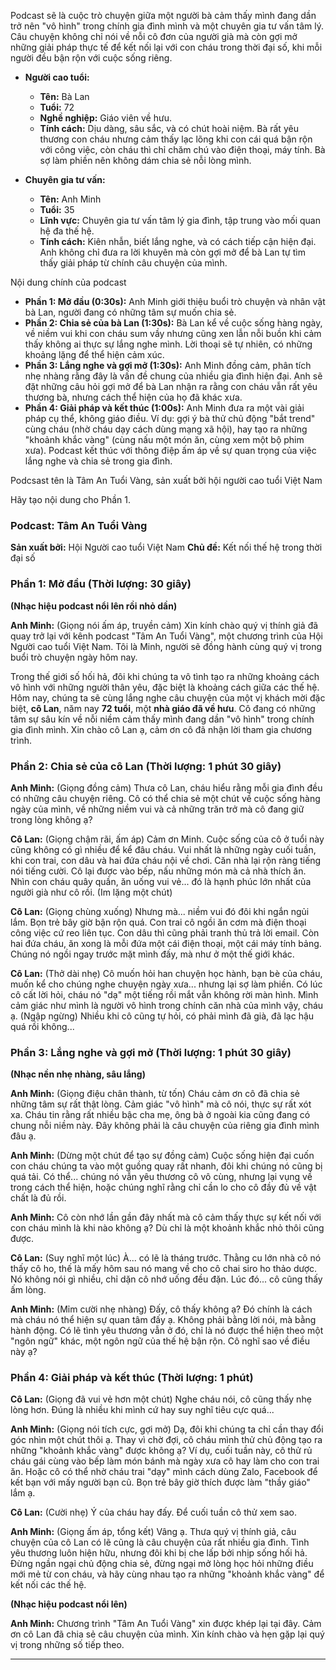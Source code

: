 Podcast sẽ là cuộc trò chuyện giữa một người bà cảm thấy mình đang dần trở nên "vô hình" trong chính gia đình mình và một chuyên gia tư vấn tâm lý. Câu chuyện không chỉ nói về nỗi cô đơn của người già mà còn gợi mở những giải pháp thực tế để kết nối lại với con cháu trong thời đại số, khi mỗi người đều bận rộn với cuộc sống riêng.

- __Người cao tuổi:__

  - __Tên:__ Bà Lan
  - __Tuổi:__ 72
  - __Nghề nghiệp:__ Giáo viên về hưu.
  - __Tính cách:__ Dịu dàng, sâu sắc, và có chút hoài niệm. Bà rất yêu thương con cháu nhưng cảm thấy lạc lõng khi con cái quá bận rộn với công việc, còn cháu thì chỉ chăm chú vào điện thoại, máy tính. Bà sợ làm phiền nên không dám chia sẻ nỗi lòng mình.

- __Chuyên gia tư vấn:__

  - __Tên:__ Anh Minh
  - __Tuổi:__ 35
  - __Lĩnh vực:__ Chuyên gia tư vấn tâm lý gia đình, tập trung vào mối quan hệ đa thế hệ.
  - __Tính cách:__ Kiên nhẫn, biết lắng nghe, và có cách tiếp cận hiện đại. Anh không chỉ đưa ra lời khuyên mà còn gợi mở để bà Lan tự tìm thấy giải pháp từ chính câu chuyện của mình.

Nội dung chính của podcast

- __Phần 1: Mở đầu (0:30s):__ Anh Minh giới thiệu buổi trò chuyện và nhân vật bà Lan, người đang có những tâm sự muốn chia sẻ.
- __Phần 2: Chia sẻ của bà Lan (1:30s):__ Bà Lan kể về cuộc sống hàng ngày, về niềm vui khi con cháu sum vầy nhưng cũng xen lẫn nỗi buồn khi cảm thấy không ai thực sự lắng nghe mình. Lời thoại sẽ tự nhiên, có những khoảng lặng để thể hiện cảm xúc.
- __Phần 3: Lắng nghe và gợi mở (1:30s):__ Anh Minh đồng cảm, phân tích nhẹ nhàng rằng đây là vấn đề chung của nhiều gia đình hiện đại. Anh sẽ đặt những câu hỏi gợi mở để bà Lan nhận ra rằng con cháu vẫn rất yêu thương bà, nhưng cách thể hiện của họ đã khác xưa.
- __Phần 4: Giải pháp và kết thúc (1:00s):__ Anh Minh đưa ra một vài giải pháp cụ thể, không giáo điều. Ví dụ: gợi ý bà thử chủ động "bắt trend" cùng cháu (nhờ cháu dạy cách dùng mạng xã hội), hay tạo ra những "khoảnh khắc vàng" (cùng nấu một món ăn, cùng xem một bộ phim xưa). Podcast kết thúc với thông điệp ấm áp về sự quan trọng của việc lắng nghe và chia sẻ trong gia đình.


Podcsast tên là Tâm An Tuổi Vàng, sản xuất bởi hội người cao tuổi Việt Nam

Hãy tạo nội dung cho Phần 1.

### __Podcast: Tâm An Tuổi Vàng__

__Sản xuất bởi:__ Hội Người cao tuổi Việt Nam __Chủ đề:__ Kết nối thế hệ trong thời đại số

### __Phần 1: Mở đầu (Thời lượng: 30 giây)__

__(Nhạc hiệu podcast nổi lên rồi nhỏ dần)__

__Anh Minh:__ (Giọng nói ấm áp, truyền cảm) Xin kính chào quý vị thính giả đã quay trở lại với kênh podcast "Tâm An Tuổi Vàng", một chương trình của Hội Người cao tuổi Việt Nam. Tôi là Minh, người sẽ đồng hành cùng quý vị trong buổi trò chuyện ngày hôm nay.

Trong thế giới số hối hả, đôi khi chúng ta vô tình tạo ra những khoảng cách vô hình với những người thân yêu, đặc biệt là khoảng cách giữa các thế hệ. Hôm nay, chúng ta sẽ cùng lắng nghe câu chuyện của một vị khách mời đặc biệt, __cô Lan__, năm nay __72 tuổi__, một __nhà giáo đã về hưu__. Cô đang có những tâm sự sâu kín về nỗi niềm cảm thấy mình đang dần "vô hình" trong chính gia đình mình. Xin chào cô Lan ạ, cảm ơn cô đã nhận lời tham gia chương trình.

### __Phần 2: Chia sẻ của cô Lan (Thời lượng: 1 phút 30 giây)__

__Anh Minh:__ (Giọng đồng cảm) Thưa cô Lan, cháu hiểu rằng mỗi gia đình đều có những câu chuyện riêng. Cô có thể chia sẻ một chút về cuộc sống hàng ngày của mình, về những niềm vui và cả những trăn trở mà cô đang giữ trong lòng không ạ?

__Cô Lan:__ (Giọng chậm rãi, ấm áp) Cảm ơn Minh. Cuộc sống của cô ở tuổi này cũng không có gì nhiều để kể đâu cháu. Vui nhất là những ngày cuối tuần, khi con trai, con dâu và hai đứa cháu nội về chơi. Căn nhà lại rộn ràng tiếng nói tiếng cười. Cô lại được vào bếp, nấu những món mà cả nhà thích ăn. Nhìn con cháu quây quần, ăn uống vui vẻ... đó là hạnh phúc lớn nhất của người già như cô rồi. (Im lặng một chút)

__Cô Lan:__ (Giọng chùng xuống) Nhưng mà... niềm vui đó đôi khi ngắn ngủi lắm. Bọn trẻ bây giờ bận rộn quá. Con trai cô ngồi ăn cơm mà điện thoại công việc cứ reo liên tục. Con dâu thì cũng phải tranh thủ trả lời email. Còn hai đứa cháu, ăn xong là mỗi đứa một cái điện thoại, một cái máy tính bảng. Chúng nó ngồi ngay trước mặt mình đấy, mà như ở một thế giới khác.

__Cô Lan:__ (Thở dài nhẹ) Cô muốn hỏi han chuyện học hành, bạn bè của cháu, muốn kể cho chúng nghe chuyện ngày xưa... nhưng lại sợ làm phiền. Có lúc cô cất lời hỏi, cháu nó "dạ" một tiếng rồi mắt vẫn không rời màn hình. Mình cảm giác như mình là người vô hình trong chính căn nhà của mình vậy, cháu ạ. (Ngập ngừng) Nhiều khi cô cũng tự hỏi, có phải mình đã già, đã lạc hậu quá rồi không...


### __Phần 3: Lắng nghe và gợi mở (Thời lượng: 1 phút 30 giây)__

__(Nhạc nền nhẹ nhàng, sâu lắng)__

__Anh Minh:__ (Giọng điệu chân thành, từ tốn) Cháu cảm ơn cô đã chia sẻ những tâm sự rất thật lòng. Cảm giác "vô hình" mà cô nói, thực sự rất xót xa. Cháu tin rằng rất nhiều bậc cha mẹ, ông bà ở ngoài kia cũng đang có chung nỗi niềm này. Đây không phải là câu chuyện của riêng gia đình mình đâu ạ.

__Anh Minh:__ (Dừng một chút để tạo sự đồng cảm) Cuộc sống hiện đại cuốn con cháu chúng ta vào một guồng quay rất nhanh, đôi khi chúng nó cũng bị quá tải. Có thể... chúng nó vẫn yêu thương cô vô cùng, nhưng lại vụng về trong cách thể hiện, hoặc chúng nghĩ rằng chỉ cần lo cho cô đầy đủ về vật chất là đủ rồi.

__Anh Minh:__ Cô còn nhớ lần gần đây nhất mà cô cảm thấy thực sự kết nối với con cháu mình là khi nào không ạ? Dù chỉ là một khoảnh khắc nhỏ thôi cũng được.

__Cô Lan:__ (Suy nghĩ một lúc) À... có lẽ là tháng trước. Thằng cu lớn nhà cô nó thấy cô ho, thế là mấy hôm sau nó mang về cho cô chai siro ho thảo dược. Nó không nói gì nhiều, chỉ dặn cô nhớ uống đều đặn. Lúc đó... cô cũng thấy ấm lòng.

__Anh Minh:__ (Mỉm cười nhẹ nhàng) Đấy, cô thấy không ạ? Đó chính là cách mà cháu nó thể hiện sự quan tâm đấy ạ. Không phải bằng lời nói, mà bằng hành động. Có lẽ tình yêu thương vẫn ở đó, chỉ là nó được thể hiện theo một "ngôn ngữ" khác, một ngôn ngữ của thế hệ bận rộn. Cô nghĩ sao về điều này ạ?



### __Phần 4: Giải pháp và kết thúc (Thời lượng: 1 phút)__

__Cô Lan:__ (Giọng đã vui vẻ hơn một chút) Nghe cháu nói, cô cũng thấy nhẹ lòng hơn. Đúng là nhiều khi mình cứ hay suy nghĩ tiêu cực quá...

__Anh Minh:__ (Giọng nói tích cực, gợi mở) Dạ, đôi khi chúng ta chỉ cần thay đổi góc nhìn một chút thôi ạ. Thay vì chờ đợi, cô cháu mình thử chủ động tạo ra những "khoảnh khắc vàng" được không ạ? Ví dụ, cuối tuần này, cô thử rủ cháu gái cùng vào bếp làm món bánh mà ngày xưa cô hay làm cho con trai ăn. Hoặc cô có thể nhờ cháu trai "dạy" mình cách dùng Zalo, Facebook để kết bạn với mấy người bạn cũ. Bọn trẻ bây giờ thích được làm "thầy giáo" lắm ạ.

__Cô Lan:__ (Cười nhẹ) Ý của cháu hay đấy. Để cuối tuần cô thử xem sao.

__Anh Minh:__ (Giọng ấm áp, tổng kết) Vâng ạ. Thưa quý vị thính giả, câu chuyện của cô Lan có lẽ cũng là câu chuyện của rất nhiều gia đình. Tình yêu thương luôn hiện hữu, nhưng đôi khi bị che lấp bởi nhịp sống hối hả. Đừng ngần ngại chủ động chia sẻ, đừng ngại mở lòng học hỏi những điều mới mẻ từ con cháu, và hãy cùng nhau tạo ra những "khoảnh khắc vàng" để kết nối các thế hệ.

__(Nhạc hiệu podcast nổi lên)__

__Anh Minh:__ Chương trình "Tâm An Tuổi Vàng" xin được khép lại tại đây. Cảm ơn cô Lan đã chia sẻ câu chuyện của mình. Xin kính chào và hẹn gặp lại quý vị trong những số tiếp theo.

---
